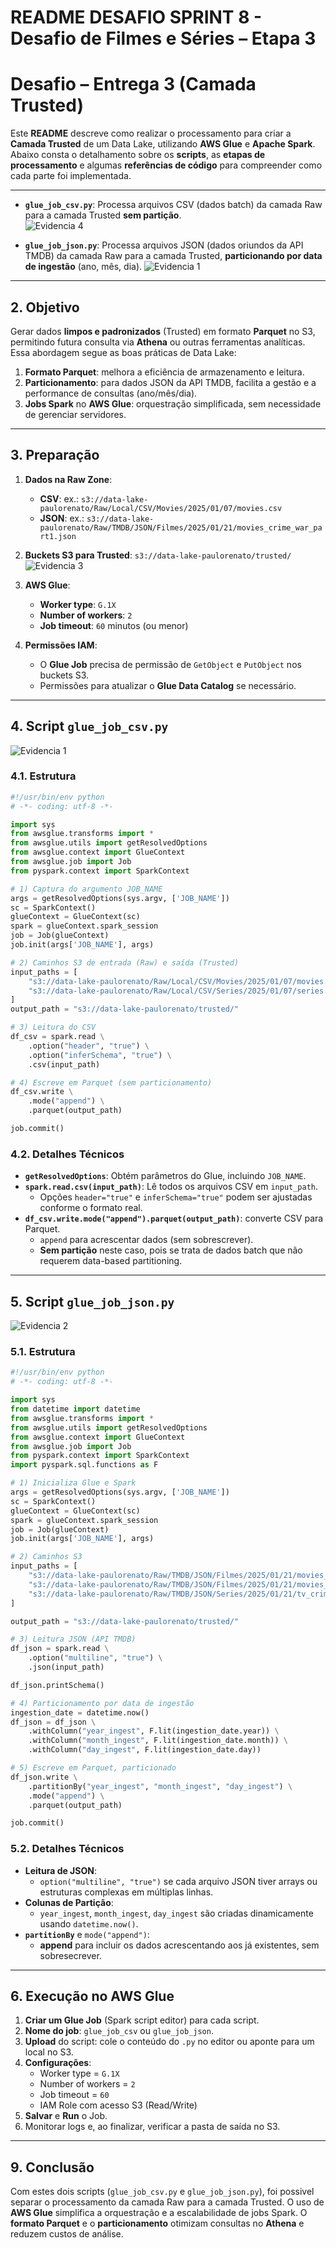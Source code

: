 # README DESAFIO SPRINT 8 - Desafio de Filmes e Séries – Etapa 3

# Desafio – Entrega 3 (Camada Trusted)

Este **README** descreve como realizar o processamento para criar a **Camada Trusted** de um Data Lake, utilizando **AWS Glue** e **Apache Spark**. Abaixo consta o detalhamento sobre os **scripts**, as **etapas de processamento** e algumas **referências de código** para compreender como cada parte foi implementada.

---

- **`glue_job_csv.py`**: Processa arquivos CSV (dados batch) da camada Raw para a camada Trusted **sem partição**.  
![Evidencia 4](../Evidências/Sprint8%20-%20EvidenciaDesafio%20(2).png)

- **`glue_job_json.py`**: Processa arquivos JSON (dados oriundos da API TMDB) da camada Raw para a camada Trusted, **particionando por data de ingestão** (ano, mês, dia).
![Evidencia 1](../Evidências/Sprint8%20-%20EvidenciaDesafio%20(5).png)

---

## 2. Objetivo

Gerar dados **limpos e padronizados** (Trusted) em formato **Parquet** no S3, permitindo futura consulta via **Athena** ou outras ferramentas analíticas. Essa abordagem segue as boas práticas de Data Lake:

1. **Formato Parquet**: melhora a eficiência de armazenamento e leitura.  
2. **Particionamento**: para dados JSON da API TMDB, facilita a gestão e a performance de consultas (ano/mês/dia).  
3. **Jobs Spark** no **AWS Glue**: orquestração simplificada, sem necessidade de gerenciar servidores.

---

## 3. Preparação

1. **Dados na Raw Zone**:  
   - **CSV**: ex.: `s3://data-lake-paulorenato/Raw/Local/CSV/Movies/2025/01/07/movies.csv`  
   - **JSON**: ex.: `s3://data-lake-paulorenato/Raw/TMDB/JSON/Filmes/2025/01/21/movies_crime_war_part1.json`  

2. **Buckets S3 para Trusted**: `s3://data-lake-paulorenato/trusted/`  
![Evidencia 3](../Evidências/Sprint8%20-%20EvidenciaDesafio%20(4).png)

3. **AWS Glue**:  
   - **Worker type**: `G.1X`  
   - **Number of workers**: `2`  
   - **Job timeout**: `60` minutos (ou menor)

4. **Permissões IAM**:  
   - O **Glue Job** precisa de permissão de `GetObject` e `PutObject` nos buckets S3.  
   - Permissões para atualizar o **Glue Data Catalog** se necessário.

---

## 4. Script `glue_job_csv.py`

![Evidencia 1](../Evidências/Sprint8%20-%20EvidenciaDesafio%20(7).png)

### 4.1. Estrutura

```python
#!/usr/bin/env python
# -*- coding: utf-8 -*-

import sys
from awsglue.transforms import *
from awsglue.utils import getResolvedOptions
from awsglue.context import GlueContext
from awsglue.job import Job
from pyspark.context import SparkContext

# 1) Captura do argumento JOB_NAME
args = getResolvedOptions(sys.argv, ['JOB_NAME'])
sc = SparkContext()
glueContext = GlueContext(sc)
spark = glueContext.spark_session
job = Job(glueContext)
job.init(args['JOB_NAME'], args)

# 2) Caminhos S3 de entrada (Raw) e saída (Trusted)
input_paths = [
    "s3://data-lake-paulorenato/Raw/Local/CSV/Movies/2025/01/07/movies.csv",
    "s3://data-lake-paulorenato/Raw/Local/CSV/Series/2025/01/07/series.csv"
]
output_path = "s3://data-lake-paulorenato/trusted/"

# 3) Leitura do CSV
df_csv = spark.read \
    .option("header", "true") \
    .option("inferSchema", "true") \
    .csv(input_path)

# 4) Escreve em Parquet (sem particionamento)
df_csv.write \
    .mode("append") \
    .parquet(output_path)

job.commit()
```

### 4.2. Detalhes Técnicos

- **`getResolvedOptions`**: Obtém parâmetros do Glue, incluindo `JOB_NAME`.  
- **`spark.read.csv(input_path)`**: Lê todos os arquivos CSV em `input_path`.  
  - Opções `header="true"` e `inferSchema="true"` podem ser ajustadas conforme o formato real.  
- **`df_csv.write.mode("append").parquet(output_path)`**: converte CSV para Parquet.  
  - `append` para acrescentar dados (sem sobrescrever).  
  - **Sem partição** neste caso, pois se trata de dados batch que não requerem data-based partitioning.

---

## 5. Script `glue_job_json.py`

![Evidencia 2](../Evidências/Sprint8%20-%20EvidenciaDesafio%20(6).png)

### 5.1. Estrutura

```python
#!/usr/bin/env python
# -*- coding: utf-8 -*-

import sys
from datetime import datetime
from awsglue.transforms import *
from awsglue.utils import getResolvedOptions
from awsglue.context import GlueContext
from awsglue.job import Job
from pyspark.context import SparkContext
import pyspark.sql.functions as F

# 1) Inicializa Glue e Spark
args = getResolvedOptions(sys.argv, ['JOB_NAME'])
sc = SparkContext()
glueContext = GlueContext(sc)
spark = glueContext.spark_session
job = Job(glueContext)
job.init(args['JOB_NAME'], args)

# 2) Caminhos S3
input_paths = [
    "s3://data-lake-paulorenato/Raw/TMDB/JSON/Filmes/2025/01/21/movies_crime_war_part1.json",
    "s3://data-lake-paulorenato/Raw/TMDB/JSON/Filmes/2025/01/21/movies_crime_war_part2.json",
    "s3://data-lake-paulorenato/Raw/TMDB/JSON/Series/2025/01/21/tv_crime_war_part1.json"
]

output_path = "s3://data-lake-paulorenato/trusted/"

# 3) Leitura JSON (API TMDB)
df_json = spark.read \
    .option("multiline", "true") \
    .json(input_path)

df_json.printSchema()

# 4) Particionamento por data de ingestão
ingestion_date = datetime.now()
df_json = df_json \
    .withColumn("year_ingest", F.lit(ingestion_date.year)) \
    .withColumn("month_ingest", F.lit(ingestion_date.month)) \
    .withColumn("day_ingest", F.lit(ingestion_date.day))

# 5) Escreve em Parquet, particionado
df_json.write \
    .partitionBy("year_ingest", "month_ingest", "day_ingest") \
    .mode("append") \
    .parquet(output_path)

job.commit()
```

### 5.2. Detalhes Técnicos

- **Leitura de JSON**:
  - `option("multiline", "true")` se cada arquivo JSON tiver arrays ou estruturas complexas em múltiplas linhas.  
- **Colunas de Partição**:
  - `year_ingest`, `month_ingest`, `day_ingest` são criadas dinamicamente usando `datetime.now()`.  
- **`partitionBy`** e `mode("append")`:
  - **append** para incluir os dados acrescentando aos já existentes, sem sobresecrever.

---

## 6. Execução no AWS Glue

1. **Criar um Glue Job** (Spark script editor) para cada script.  
2. **Nome do job**: `glue_job_csv` ou `glue_job_json`.  
3. **Upload** do script: cole o conteúdo do `.py` no editor ou aponte para um local no S3.  
4. **Configurações**:
   - Worker type = `G.1X`  
   - Number of workers = `2`  
   - Job timeout = `60`  
   - IAM Role com acesso S3 (Read/Write)  
5. **Salvar** e **Run** o Job.  
6. Monitorar logs e, ao finalizar, verificar a pasta de saída no S3.

---

## 9. Conclusão

Com estes dois scripts (`glue_job_csv.py` e `glue_job_json.py`), foi possivel separar o processamento da camada Raw para a camada Trusted. O uso de **AWS Glue** simplifica a orquestração e a escalabilidade de jobs Spark. O **formato Parquet** e o **particionamento** otimizam consultas no **Athena** e reduzem custos de análise.